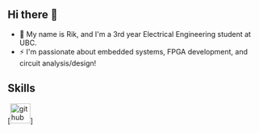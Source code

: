 ## Hi there 👋

<!--
**riktaco/riktaco** is a ✨ _special_ ✨ repository because its `README.md` (this file) appears on your GitHub profile.

Here are some ideas to get you started:

- 🔭 I’m currently working on ...
- 🌱 I’m currently learning ...
- 👯 I’m looking to collaborate on ...
- 🤔 I’m looking for help with ...
- 💬 Ask me about ...
- 📫 How to reach me: ...
- 😄 Pronouns: ...
- ⚡ Fun fact: ...
-->
- 💬 My name is Rik, and I'm a 3rd year Electrical Engineering student at UBC.
- ⚡ I'm passionate about embedded systems, FPGA development, and circuit analysis/design!

## Skills

[<img src='https://github.com/user-attachments/assets/5307da5e-3328-44d9-96d5-8bca9044f08c' alt='github' height='40'>]

